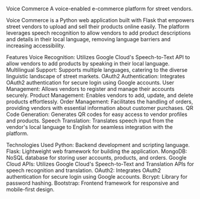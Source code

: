 Voice Commerce
A voice-enabled e-commerce platform for street vendors.

Voice Commerce is a Python web application built with Flask that empowers street vendors to upload and sell their products online easily. The platform leverages speech recognition to allow vendors to add product descriptions and details in their local language, removing language barriers and increasing accessibility.

Features
Voice Recognition: Utilizes Google Cloud's Speech-to-Text API to allow vendors to add products by speaking in their local language.
Multilingual Support: Supports multiple languages, catering to the diverse linguistic landscape of street markets.
OAuth2 Authentication: Integrates OAuth2 authentication for secure login using Google accounts.
User Management: Allows vendors to register and manage their accounts securely.
Product Management: Enables vendors to add, update, and delete products effortlessly.
Order Management: Facilitates the handling of orders, providing vendors with essential information about customer purchases.
QR Code Generation: Generates QR codes for easy access to vendor profiles and products.
Speech Translation: Translates speech input from the vendor's local language to English for seamless integration with the platform.

Technologies Used
Python: Backend development and scripting language.
Flask: Lightweight web framework for building the application.
MongoDB: NoSQL database for storing user accounts, products, and orders.
Google Cloud APIs: Utilizes Google Cloud's Speech-to-Text and Translation APIs for speech recognition and translation.
OAuth2: Integrates OAuth2 authentication for secure login using Google accounts.
Bcrypt: Library for password hashing.
Bootstrap: Frontend framework for responsive and mobile-first design.
